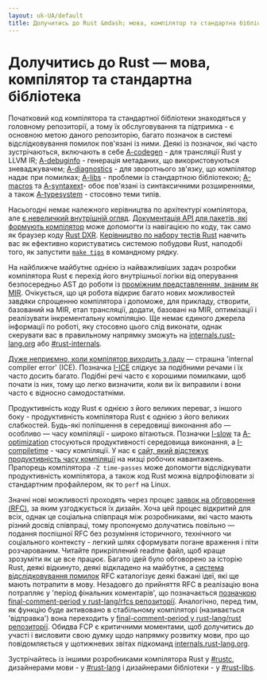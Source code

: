 ```yaml
---
layout: uk-UA/default
title: Долучитись до Rust &mdash; мова, компілятор та стандартна бібліотека &middot; Мова програмування Rust
---
```


# Долучитись до Rust &mdash; мова, компілятор та стандартна бібліотека


Початковий код компілятора та стандартної бібліотеки знаходяться у
головному репозиторії, а тому їх обслуговування та підтримка - є основною метою
даного репозиторію, багато позначок в системі відслідковування помилок пов'язані із ними. 
Деякі із позначок, які часто зустрічаються, включають в себе [A-codegen] - для трансляції
Rust у LLVM IR; [A-debuginfo] - генерація метаданих, що використовуються зневаджувачем;
[A-diagnostics] - для зворотнього зв'язку, що компілятор надає при помилках; [A-libs] -
проблеми із стандартною бібліотекою; [A-macros] та [A-syntaxext]- обоє пов'язані із синтаксичними
розширеннями, а також [A-typesystem] - стосовно теми типів.

Насьогодні немає належного керівництва по архітектурі компілятора,
але [є невеличкий внутрішній огляд][rustc-guide]. [Документація API
для пакетів, які формують компілятор][internals-docs] може допомогти із навігацією по коду, 
так само як браузер коду [Rust DXR]. [Керівництво по набору тестів Rust][testsuite] 
навчить вас як ефективно користуватись системою побудови Rust,
наподобі того, як запустити [`make tips`][tips] в командному рядку.

На найближче майбутнє однією із найважливіших задач розробки компілятора Rust є перехід
його внутрішньої логіки від оперування безпосередньо AST до роботи із [проміжним представленням, знаним як MIR][mir]. 
Очікується, що ця робота відкриє багато нових можливостей завдяки спрощенню
компілятора і допоможе, для прикладу, створити, базований на MIR, етап трансляції,
додати, базовані на MIR, оптимізації і реалізувати
інкрементальну компіляцію. Ще немає єдиного джерела інформації по роботі, яку стосовно цього
слід виконати, однак скерувати вас в правильному напрямку зможуть на [internals.rust-lang.org] або
[#rust-internals].

[Дуже неприємно, коли компілятор виходить з ладу][ice] &mdash; страшна 'internal compiler error' (ICE). Позначка [I-ICE]
слідкує за подібними речами і їх часто досить багато. Подібні речі часто є
хорошими помилками, щоб почати із них, тому що легко визначити, коли ви їх виправили
і вони часто є відносно самодостатніми.

Продуктивність коду Rust є однією з його великих переваг, з іншого боку - продуктивність
компілятора Rust є однією з його великих слабкостей. Будь-які поліпшення в середовищі виконання
або &mdash; особливо &mdash; часу компіляції - широко вітаються. 
Позначки [I-slow] та [A-optimization] стосуються продуктивності середовища виконання, а [I-compiletime] - часу компіляції.
У нас є [сайт, який відстежує продуктивність часу компіляції][rustc-perf] на низці робочих навантажень.
Прапорець компілятора `-Z time-passes` може допомогти відслідкувати продуктивність компілятора,
а також код Rust можна відпрофілювати зі стандартним профайлером, як то `perf` на Linux.

Значні нові можливості проходять через процес [заявок на обговорення (RFC)][rfc],
за яким узгоджується їх дизайн. Хоча цей процес відкритий для всіх, однак
це соціальна співпраця між розробниками, які часто мають різний досвід співпраці, тому
пропонуємо долучатись повільно &mdash; подання поспішної RFC без розуміння історичного, технічного
чи соціального контексту - легкий шлях сформувати погане враження і піти розчарованим.
Читайте прикріплений readme файл, щоб краще зрозуміти як це все працює. Багато ідей було обговорено
за історію Rust, деякі відкинуто, деякі відкладено на майбутнє, а [система відслідковування помилок][rfc-issues] RFC
каталогізує деякі бажані ідеї, які ще мають потрапити в мову. Незадовго до прийняття RFC в реалізацію вона потрапляє у
'період фінальних коментарів', що позначається [позначкою final-comment-period
у rust-lang/rfcs репозиторії][rfc-fcp]. Аналогічно, перед тим, як функцію буде активовано
в стабільному компіляторі (називається 'відправка') вона переходить у [final-comment-period у rust-lang/rust
репозиторії][issue-fcp]. Обидва FCP є критичними моментами, щоб долучитись до участі
і висловити свою думку щодо напрямку розвитку мови, про що повідомляється у щотижневих
звітах підкоманд [internals.rust-lang.org].

Зустрічайтесь із іншими розробниками компілятора Rust у [#rustc], дизайнерами мови - у [#rust-lang] і дизайнерами бібліотеки - у [#rust-libs].

<!--
TODO: guide to compile-time benchmarking
TODO: using the triage bot?
TODO: some of this RFC description could probably go in the RFC readme
-->


[#rust-internals]: https://client00.chat.mibbit.com/?server=irc.mozilla.org&channel=%23rust-internals
[#rust-lang]: https://client00.chat.mibbit.com/?server=irc.mozilla.org&channel=%23rust-lang
[#rust-libs]: https://client00.chat.mibbit.com/?server=irc.mozilla.org&channel=%23rust-libs
[#rustc]: https://client00.chat.mibbit.com/?server=irc.mozilla.org&channel=%23rustc
[A-codegen]: https://github.com/rust-lang/rust/issues?q=is%3Aopen+is%3Aissue+label%3AA-codegen
[A-debuginfo]: https://github.com/rust-lang/rust/issues?q=is%3Aopen+is%3Aissue+label%3AA-debuginfo
[A-diagnostics]: https://github.com/rust-lang/rust/issues?q=is%3Aopen+is%3Aissue+label%3AA-diagnostics
[A-libs]: https://github.com/rust-lang/rust/issues?q=is%3Aopen+is%3Aissue+label%3AA-libs
[A-macros]: https://github.com/rust-lang/rust/issues?q=is%3Aopen+is%3Aissue+label%3AA-macros
[A-optimization]: https://github.com/rust-lang/rust/issues?q=is%3Aopen+is%3Aissue+label%3AA-optimization
[A-syntaxext]: https://github.com/rust-lang/rust/issues?q=is%3Aopen+is%3Aissue+label%3AA-syntaxext
[A-typesystem]: https://github.com/rust-lang/rust/issues?q=is%3Aopen+is%3Aissue+label%3AA-typesystem
[I-ICE]: https://github.com/rust-lang/rust/labels/I-ICE
[I-compiletime]: https://github.com/rust-lang/rust/issues?q=is%3Aopen+is%3Aissue+label%3AI-compiletime
[I-slow]: https://github.com/rust-lang/rust/issues?q=is%3Aopen+is%3Aissue+label%3AI-slow
[Rust DXR]: https://dxr.mozilla.org/rust/source/src
[ice]: https://users.rust-lang.org/t/glacier-a-big-ol-pile-of-ice/3380
[internals-docs]: https://manishearth.github.io/rust-internals-docs
[internals.rust-lang.org]: https://internals.rust-lang.org/
[issue-fcp]: https://github.com/rust-lang/rust/issues?q=is%3Aopen+is%3Aissue+label%3AB-unstable+label%3Afinal-comment-period
[mir]: https://github.com/rust-lang/rust/issues/27840
[rfc-fcp]: https://github.com/rust-lang/rfcs/pulls?q=is%3Aopen+is%3Apr+label%3Afinal-comment-period
[rfc-issues]: https://github.com/rust-lang/rfcs/issues
[rfc]: https://github.com/rust-lang/rfcs#table-of-contents
[rustc-guide]: https://github.com/rust-lang/rust/blob/master/src/librustc/README.md
[rustc-perf]: http://ncameron.org/perf-rustc/
[testsuite]: https://github.com/rust-lang/rust-wiki-backup/blob/master/Note-testsuite.md
[tips]: https://github.com/rust-lang/rust/blob/3d1f3c9d389d46607ae28c51cc94c1f43d65f3f9/Makefile.in#L48
